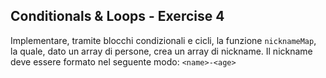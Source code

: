 ## Conditionals & Loops - Exercise 4

Implementare, tramite blocchi condizionali e cicli, la funzione `nicknameMap`, la quale, dato un array di persone, crea un array di nickname. Il nickname deve essere formato nel seguente modo: `<name>-<age>`